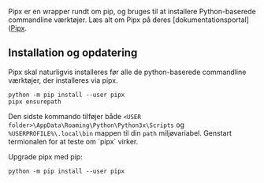 Pipx er en wrapper rundt om pip, og bruges til at installere Python-baserede commandline værktøjer. Læs alt om Pipx på deres [dokumentationsportal]([Pipx](https://pypa.github.io/pipx/).


## Installation og opdatering
Pipx skal naturligvis installeres før alle de python-baserede commandline værktøjer, der installeres via pipx.

```
python -m pip install --user pipx
pipx ensurepath

```
Den sidste kommando tilføjer både `<USER folder>\AppData\Roaming\Python\Python3x\Scripts` og `%USERPROFILE%\.local\bin` mappen til din `path` miljøvariabel. Genstart termionalen for at teste om ´pipx´ virker.


Upgrade pipx med pip:
```
python -m pip install --user pipx
```
